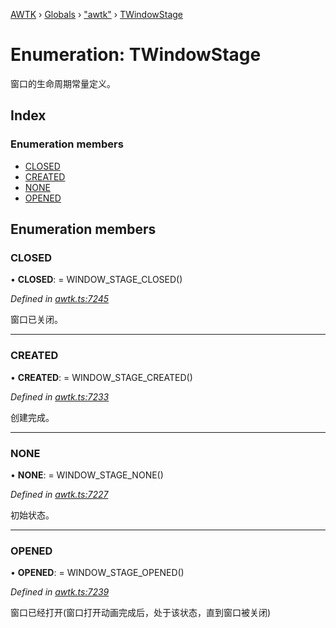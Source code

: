 [AWTK](../README.md) › [Globals](../globals.md) › ["awtk"](../modules/_awtk_.md) › [TWindowStage](_awtk_.twindowstage.md)

# Enumeration: TWindowStage

窗口的生命周期常量定义。

## Index

### Enumeration members

* [CLOSED](_awtk_.twindowstage.md#closed)
* [CREATED](_awtk_.twindowstage.md#created)
* [NONE](_awtk_.twindowstage.md#none)
* [OPENED](_awtk_.twindowstage.md#opened)

## Enumeration members

###  CLOSED

• **CLOSED**: =  WINDOW_STAGE_CLOSED()

*Defined in [awtk.ts:7245](https://github.com/zlgopen/awtk-binding/blob/feacbc6/tools/code_gen/js/output/awtk.ts#L7245)*

窗口已关闭。

___

###  CREATED

• **CREATED**: =  WINDOW_STAGE_CREATED()

*Defined in [awtk.ts:7233](https://github.com/zlgopen/awtk-binding/blob/feacbc6/tools/code_gen/js/output/awtk.ts#L7233)*

创建完成。

___

###  NONE

• **NONE**: =  WINDOW_STAGE_NONE()

*Defined in [awtk.ts:7227](https://github.com/zlgopen/awtk-binding/blob/feacbc6/tools/code_gen/js/output/awtk.ts#L7227)*

初始状态。

___

###  OPENED

• **OPENED**: =  WINDOW_STAGE_OPENED()

*Defined in [awtk.ts:7239](https://github.com/zlgopen/awtk-binding/blob/feacbc6/tools/code_gen/js/output/awtk.ts#L7239)*

窗口已经打开(窗口打开动画完成后，处于该状态，直到窗口被关闭)
